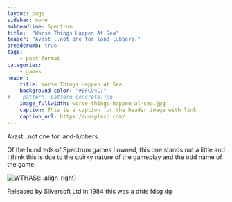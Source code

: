 ```yaml
---
layout: page
sidebar: none
subheadline: Spectrum
title:  "Worse Things Happen At Sea"
teaser: "Avast ..not one for land-lubbers."
breadcrumb: true
tags:
    - post format
categories:
    - games
header:
    title: Worse Things Happen at Sea
    background-color: "#EFC94C;"
#    pattern: pattern_concrete.jpg
    image_fullwidth: worse-things-happen-at-sea.jpg
    caption: This is a caption for the header image with link
    caption_url: https://unsplash.com/
---
```



Avast ..not one for land-lubbers.


Of the hundreds of Spectrum games I owned, this one stands out a little and I think this is due to the quirky nature of the gameplay and the odd name of the game.

![WTHAS](/gameshots/wthas.gif){: .align-right} 

Released by Silversoft Ltd in 1984 this was a dfds fdsg dg